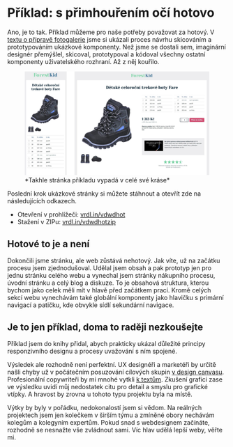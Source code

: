 # Příklad: s přimhouřením očí hotovo

Ano, je to tak. Příklad můžeme pro naše potřeby považovat za hotový. V [textu o přípravě fotogalerie](priklad-navrh-komponenty.md) jsme si ukázali proces návrhu skicováním a prototypováním ukázkové komponenty. Než jsme se dostali sem, imaginární designér přemýšlel, skicoval, prototypoval a kódoval všechny ostatní komponenty uživatelského rozhraní. Až z něj kouřilo. 

<figure>
<img src="../dist/images/original/vdwd/priklad-hotovo.jpg" alt="">
<figcaption markdown="1">    
*Takhle stránka příkladu vypadá v celé své kráse*
</figcaption> 
</figure> 

Poslední krok ukázkové stránky si můžete stáhnout a otevřít zde na následujících odkazech.

- Otevření v prohlížeči: [vrdl.in/vdwdhot](https://vrdl.in/vdwdhot)
- Stažení v ZIPu: [vrdl.in/vdwdhotzip](https://vrdl.in/vdwdhotzip)

## Hotové to je a není

Dokončili jsme stránku, ale web zůstává nehotový. Jak víte, už na začátku procesu jsem zjednodušoval. Udělal jsem obsah a pak prototyp jen pro jednu stránku celého webu a vynechal jsem stránky nákupního procesu, úvodní stránku a celý blog a diskuze. To je obsahová struktura, kterou bychom jako celek měli mít v hlavě před začátkem prací. Kromě celých sekcí webu vynechávám také globální komponenty jako hlavičku s primární navigací a patičku, kde obvykle sídlí sekundární navigace.

## Je to jen příklad, doma to raději nezkoušejte

Příklad jsem do knihy přidal, abych prakticky ukázal důležité principy responzivního designu a procesy uvažování s ním spojené. 

Výsledek ale rozhodně není perfektní. UX designéři a marketéři by určitě našli chyby už v počátečním posuzování cílových skupin [v design canvasu](priklad-ux-canvas.md). Profesionální copywriteři by mi mnohé vytkli [k textům](priklad-obsah.md). Zkušení grafici zase ve výsledku uvidí můj nedostatek citu pro detail a smyslu pro grafické vtípky. A hravost by zrovna u tohoto typu projektu byla na místě.

Výtky by byly v pořádku, nedokonalostí jsem si vědom. Na reálných projektech jsem jen kolečkem v širším týmu a zmíněné obory nechávám kolegům a kolegyním expertům. Pokud snad s webdesignem začínáte, rozhodně se nesnažte vše zvládnout sami. Víc hlav udělá lepší weby, věřte mi.
